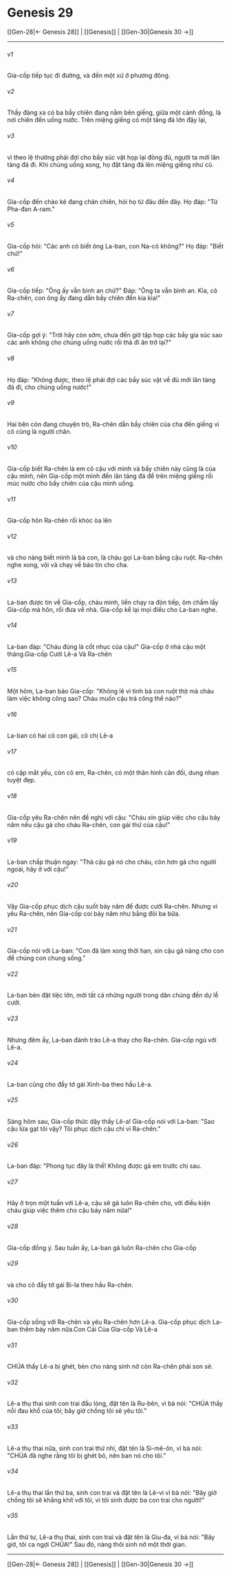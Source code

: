# Genesis 29

[[Gen-28|← Genesis 28]] | [[Genesis]] | [[Gen-30|Genesis 30 →]]
***



###### v1 
Gia-cốp tiếp tục đi đường, và đến một xứ ở phương đông. 

###### v2 
Thấy đàng xa có ba bầy chiên đang nằm bên giếng, giữa một cánh đồng, là nơi chiên đến uống nước. Trên miệng giếng có một tảng đá lớn đậy lại, 

###### v3 
vì theo lệ thường phải đợi cho bầy súc vật họp lại đông đủ, người ta mới lăn tảng đá đi. Khi chúng uống xong, họ đặt tảng đá lên miệng giếng như cũ. 

###### v4 
Gia-cốp đến chào kẻ đang chăn chiên, hỏi họ từ đâu đến đây. Họ đáp: "Từ Pha-đan A-ram." 

###### v5 
Gia-cốp hỏi: "Các anh có biết ông La-ban, con Na-cô không?" Họ đáp: "Biết chứ!" 

###### v6 
Gia-cốp tiếp: "Ông ấy vẫn bình an chứ?" Đáp: "Ông ta vẫn bình an. Kìa, cô Ra-chên, con ông ấy đang dẫn bầy chiên đến kia kìa!" 

###### v7 
Gia-cốp gợi ý: "Trời hãy còn sớm, chưa đến giờ tập họp các bầy gia súc sao các anh không cho chúng uống nước rồi thả đi ăn trở lại?" 

###### v8 
Họ đáp: "Không được, theo lệ phải đợi các bầy súc vật về đủ mới lăn tảng đá đi, cho chúng uống nước!" 

###### v9 
Hai bên còn đang chuyện trò, Ra-chên dẫn bầy chiên của cha đến giếng vì cô cũng là người chăn. 

###### v10 
Gia-cốp biết Ra-chên là em cô cậu với mình và bầy chiên này cũng là của cậu mình, nên Gia-cốp một mình đến lăn tảng đá để trên miệng giếng rồi múc nước cho bầy chiên của cậu mình uống. 

###### v11 
Gia-cốp hôn Ra-chên rồi khóc òa lên 

###### v12 
và cho nàng biết mình là bà con, là cháu gọi La-ban bằng cậu ruột. Ra-chên nghe xong, vội vã chạy về báo tin cho cha. 

###### v13 
La-ban được tin về Gia-cốp, cháu mình, liền chạy ra đón tiếp, ôm chầm lấy Gia-cốp mà hôn, rồi đưa về nhà. Gia-cốp kể lại mọi điều cho La-ban nghe. 

###### v14 
La-ban đáp: "Cháu đúng là cốt nhục của cậu!" Gia-cốp ở nhà cậu một tháng.Gia-cốp Cưới Lê-a Và Ra-chên 

###### v15 
Một hôm, La-ban bảo Gia-cốp: "Không lẽ vì tình bà con ruột thịt mà cháu làm việc không công sao? Cháu muốn cậu trả công thề nào?" 

###### v16 
La-ban có hai cô con gái, cô chị Lê-a 

###### v17 
có cặp mắt yếu, còn cô em, Ra-chên, có một thân hình cân đối, dung nhan tuyệt đẹp. 

###### v18 
Gia-cốp yêu Ra-chên nên đề nghị với cậu: "Cháu xin giúp việc cho cậu bảy năm nếu cậu gả cho cháu Ra-chên, con gái thứ của cậu!" 

###### v19 
La-ban chấp thuận ngay: "Thà cậu gả nó cho cháu, còn hơn gả cho người ngoài, hãy ở với cậu!" 

###### v20 
Vậy Gia-cốp phục dịch cậu suốt bảy năm để được cưới Ra-chên. Nhưng vì yêu Ra-chên, nên Gia-cốp coi bảy năm như bằng đôi ba bữa. 

###### v21 
Gia-cốp nói với La-ban: "Con đã làm xong thời hạn, xin cậu gả nàng cho con để chúng con chung sống." 

###### v22 
La-ban bèn đặt tiệc lớn, mời tất cả những người trong dân chúng đến dự lễ cưới. 

###### v23 
Nhưng đêm ấy, La-ban đánh tráo Lê-a thay cho Ra-chên. Gia-cốp ngủ với Lê-a. 

###### v24 
La-ban cũng cho đầy tớ gái Xinh-ba theo hầu Lê-a. 

###### v25 
Sáng hôm sau, Gia-cốp thức dậy thấy Lê-a! Gia-cốp nói với La-ban: "Sao cậu lừa gạt tôi vậy? Tôi phục dịch cậu chỉ vì Ra-chên." 

###### v26 
La-ban đáp: "Phong tục đây là thế! Không được gả em trước chị sau. 

###### v27 
Hãy ở trọn một tuần với Lê-a, cậu sẽ gả luôn Ra-chên cho, với điều kiện cháu giúp việc thêm cho cậu bảy năm nữa!" 

###### v28 
Gia-cốp đồng ý. Sau tuần ấy, La-ban gả luôn Ra-chên cho Gia-cốp 

###### v29 
và cho cô đầy tớ gái Bi-la theo hầu Ra-chên. 

###### v30 
Gia-cốp sống với Ra-chên và yêu Ra-chên hơn Lê-a. Gia-cốp phục dịch La-ban thêm bảy năm nữa.Con Cái Của Gia-cốp Và Lê-a 

###### v31 
CHÚA thấy Lê-a bị ghét, bèn cho nàng sinh nở còn Ra-chên phải son sẻ. 

###### v32 
Lê-a thụ thai sinh con trai đầu lòng, đặt tên là Ru-bên, vì bà nói: "CHÚA thấy nỗi đau khổ của tôi; bây giờ chồng tôi sẽ yêu tôi." 

###### v33 
Lê-a thụ thai nữa, sinh con trai thứ nhì, đặt tên là Si-mê-ôn, vì bà nói: "CHÚA đã nghe rằng tôi bị ghét bỏ, nên ban nó cho tôi." 

###### v34 
Lê-a thụ thai lần thứ ba, sinh con trai và đặt tên là Lê-vi vì bà nói: "Bây giờ chồng tôi sẽ khắng khít với tôi, vì tôi sinh được ba con trai cho người!" 

###### v35 
Lần thứ tư, Lê-a thụ thai, sinh con trai và đặt tên là Giu-đa, vì bà nói: "Bây giờ, tôi ca ngợi CHÚA!" Sau đó, nàng thôi sinh nở một thời gian.

***
[[Gen-28|← Genesis 28]] | [[Genesis]] | [[Gen-30|Genesis 30 →]]
